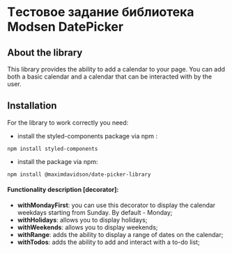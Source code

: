 # Tестовое задание библиотека Modsen DatePicker

## About the library

This library provides the ability to add a calendar to your page. You can add both a basic calendar and a calendar that can be interacted with by the user.

## Installation

For the library to work correctly you need:

- install the styled-components package via npm :

```
npm install styled-components
```

- install the package via npm:

```
npm install @maximdavidson/date-picker-library
```

#### Functionality description [decorator]:

- **withMondayFirst**: you can use this decorator to display the calendar weekdays starting from Sunday. By default - Monday;
- **withHolidays**: allows you to display holidays;
- **withWeekends**: allows you to display weekends;
- **withRange**: adds the ability to display a range of dates on the calendar;
- **withTodos**: adds the ability to add and interact with a to-do list;
